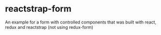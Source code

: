 # reactstrap-form
An example for a form with controlled components that was built with react, redux and reactstrap (not using redux-form)
